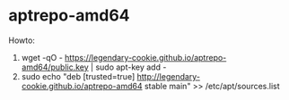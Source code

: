 # aptrepo-amd64

Howto: 
1. wget -qO - https://legendary-cookie.github.io/aptrepo-amd64/public.key | sudo apt-key add -
2. sudo echo "deb [trusted=true] http://legendary-cookie.github.io/aptrepo-amd64 stable main" >> /etc/apt/sources.list
